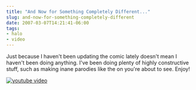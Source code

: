 ```yaml
---
title: "And Now for Something Completely Different..."
slug: and-now-for-something-completely-different
date: 2007-03-07T14:21:41-06:00
tags:
- halo
- video
---
```

Just because I haven't been updating the comic lately doesn't mean I haven't been doing anything. I've been doing plenty of highly constructive stuff, such as making inane parodies like the on you're about to see. Enjoy!

[![youtube video](https://img.youtube.com/vi/BAJwviKNJsw/0.jpg)](https://www.youtube.com/watch?v=BAJwviKNJsw)
